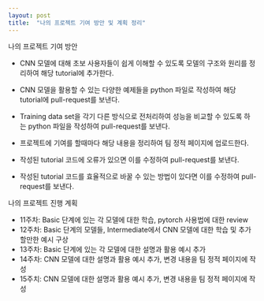 ```yaml
---
layout: post
title:  "나의 프로젝트 기여 방안 및 계획 정리"
---
```

나의 프로젝트 기여 방안

- CNN 모델에 대해 초보 사용자들이 쉽게 이해할 수 있도록 모델의 구조와 원리를 정리하여 해당 tutorial에 추가한다.

- CNN 모델을 활용할 수 있는 다양한 예제들을 python 파일로 작성하여 해당 tutorial에 pull-request를 보낸다.

- Training data set을 각기 다른 방식으로 전처리하여 성능을 비교할 수 있도록 하는 python 파일을 작성하여 pull-request를 보낸다.

- 프로젝트에 기여를 할때마다 해당 내용을 정리하여 팀 정적 페이지에 업로드한다.

- 작성된 tutorial 코드에 오류가 있으면 이를 수정하여 pull-request를 보낸다.

- 작성된 tutorial 코드를 효율적으로 바꿀 수 있는 방법이 있다면 이를 수정하여 pull-request를 보낸다.

나의 프로젝트 진행 계획

- 11주차: Basic 단계에 있는 각 모델에 대한 학습, pytorch 사용법에 대한 review
- 12주차: Basic 단계의 모델들, Intermediate에서 CNN 모델에 대한 학습 및 추가할만한 예시 구상
- 13주차: Basic 단계에 있는 각 모델에 대한 설명과 활용 예시 추가
- 14주차: CNN 모델에 대한 설명과 활용 예시 추가, 변경 내용을 팀 정적 페이지에 작성
- 15주치: CNN 모델에 대한 설명과 활용 예시 추가, 변경 내용을 팀 정적 페이지에 작성



